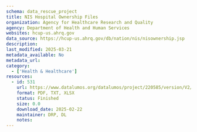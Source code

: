 ```yaml
---
schema: data_rescue_project 
title: NIS Hospital Ownership Files
organization: Agency for Healthcare Research and Quality
agency: Department of Health and Human Services
websites: hcup-us.ahrq.gov
data_source: https://hcup-us.ahrq.gov/db/nation/nis/nisownership.jsp
description: 
last_modified: 2025-03-21
metadata_available: No
metadata_url: 
category:
  - ['Health & Healthcare'] 
resources:
  - id: 531
    url: https://www.datalumos.org/datalumos/project/220585/version/V2/view
    format: PDF, TXT, XLSX
    status: Finished
    size: 0.0
    download_date: 2025-02-22
    maintainer: DRP, DL
    notes: 
---
```

